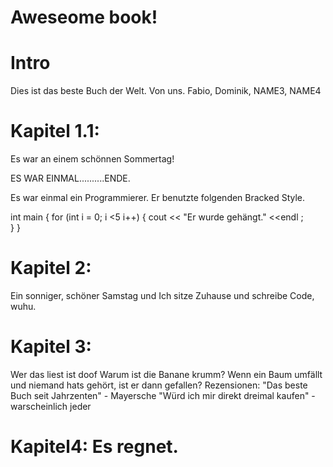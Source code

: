 Aweseome book!
===

# Intro
Dies ist das beste Buch der Welt.
Von uns.
Fabio, Dominik, NAME3, NAME4

# Kapitel 1.1: 
Es war an einem schönnen Sommertag!

ES WAR EINMAL..........ENDE.

Es war einmal ein Programmierer. Er benutzte folgenden Bracked Style.

int main                                {
 for (int i = 0; i <5 i++)
                                        {
 cout << "Er wurde gehängt." <<endl     ;                                   
                                        }
                                        }
       
# Kapitel 2:                 
Ein sonniger, schöner Samstag und Ich sitze Zuhause und schreibe Code, wuhu.


# Kapitel 3:
Wer das liest ist doof 
Warum ist die Banane krumm?
Wenn ein Baum umfällt und niemand hats gehört, ist er dann gefallen?
Rezensionen:
"Das beste Buch seit Jahrzenten" - Mayersche
"Würd ich mir direkt dreimal kaufen" - warscheinlich jeder

# Kapitel4: Es regnet.
